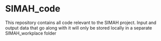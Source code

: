 # SIMAH_code
 This repository contains all code relevant to the SIMAH project. Input and output data that go along with it will only be stored locally in a separate SIMAH_workplace folder
